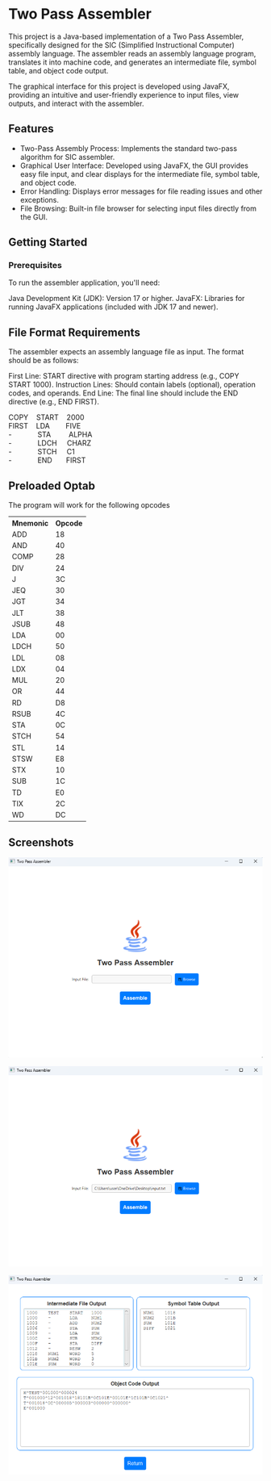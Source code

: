 # **Two Pass Assembler**
This project is a Java-based implementation of a Two Pass Assembler, specifically designed for the SIC (Simplified Instructional Computer) assembly language. The assembler reads an assembly language program, translates it into machine code, and generates an intermediate file, symbol table, and object code output.

The graphical interface for this project is developed using JavaFX, providing an intuitive and user-friendly experience to input files, view outputs, and interact with the assembler.

## Features

- Two-Pass Assembly Process: Implements the standard two-pass algorithm for SIC assembler.
- Graphical User Interface: Developed using JavaFX, the GUI provides easy file input, and clear displays for the intermediate file, symbol table, and object code.
- Error Handling: Displays error messages for file reading issues and other exceptions.
- File Browsing: Built-in file browser for selecting input files directly from the GUI.

## Getting Started

### Prerequisites

To run the assembler application, you'll need:

Java Development Kit (JDK): Version 17 or higher.
JavaFX: Libraries for running JavaFX applications (included with JDK 17 and newer).


## File Format Requirements

The assembler expects an assembly language file as input. The format should be as follows:

First Line: START directive with program starting address (e.g., COPY START 1000).
Instruction Lines: Should contain labels (optional), operation codes, and operands.
End Line: The final line should include the END directive (e.g., END FIRST).

COPY&nbsp;&nbsp;&nbsp;&nbsp;START&nbsp;&nbsp;&nbsp;&nbsp;2000\
FIRST&nbsp;&nbsp;&nbsp;&nbsp;LDA&nbsp;&nbsp;&nbsp;&nbsp;&nbsp;&nbsp;&nbsp;&nbsp;FIVE\
\-&nbsp;&nbsp;&nbsp;&nbsp;&nbsp;&nbsp;&nbsp;&nbsp;&nbsp;&nbsp;&nbsp;&nbsp;&nbsp;STA&nbsp;&nbsp;&nbsp;&nbsp;&nbsp;&nbsp;&nbsp;&nbsp;&nbsp;ALPHA\
\-&nbsp;&nbsp;&nbsp;&nbsp;&nbsp;&nbsp;&nbsp;&nbsp;&nbsp;&nbsp;&nbsp;&nbsp;&nbsp;LDCH&nbsp;&nbsp;&nbsp;&nbsp;&nbsp;CHARZ\
\-&nbsp;&nbsp;&nbsp;&nbsp;&nbsp;&nbsp;&nbsp;&nbsp;&nbsp;&nbsp;&nbsp;&nbsp;&nbsp;STCH&nbsp;&nbsp;&nbsp;&nbsp;&nbsp;C1\
\-&nbsp;&nbsp;&nbsp;&nbsp;&nbsp;&nbsp;&nbsp;&nbsp;&nbsp;&nbsp;&nbsp;&nbsp;&nbsp;END&nbsp;&nbsp;&nbsp;&nbsp;&nbsp;&nbsp;&nbsp;FIRST


## Preloaded Optab

The program will work for the following opcodes
<table>
    <tr><th>Mnemonic</th><th>Opcode</th></tr>
    <tr><td>ADD</td><td>18</td></tr>
    <tr><td>AND</td><td>40</td></tr>
    <tr><td>COMP</td><td>28</td></tr>
    <tr><td>DIV</td><td>24</td></tr>
    <tr><td>J</td><td>3C</td></tr>
    <tr><td>JEQ</td><td>30</td></tr>
    <tr><td>JGT</td><td>34</td></tr>
    <tr><td>JLT</td><td>38</td></tr>
    <tr><td>JSUB</td><td>48</td></tr>
    <tr><td>LDA</td><td>00</td></tr>
    <tr><td>LDCH</td><td>50</td></tr>
    <tr><td>LDL</td><td>08</td></tr>
    <tr><td>LDX</td><td>04</td></tr>
    <tr><td>MUL</td><td>20</td></tr>
    <tr><td>OR</td><td>44</td></tr>
    <tr><td>RD</td><td>D8</td></tr>
    <tr><td>RSUB</td><td>4C</td></tr>
    <tr><td>STA</td><td>0C</td></tr>
    <tr><td>STCH</td><td>54</td></tr>
    <tr><td>STL</td><td>14</td></tr>
    <tr><td>STSW</td><td>E8</td></tr>
    <tr><td>STX</td><td>10</td></tr>
    <tr><td>SUB</td><td>1C</td></tr>
    <tr><td>TD</td><td>E0</td></tr>
    <tr><td>TIX</td><td>2C</td></tr>
    <tr><td>WD</td><td>DC</td></tr>
</table>

## Screenshots

![Alt text](screenshots/img-1.png)

![Alt text](screenshots/img-2.png)

![Alt text](screenshots/img-3.png)


